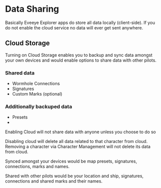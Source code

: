 # Data Sharing

Basically Eveeye Explorer apps do store all data locally (client-side). If you do not enable the cloud service no data will ever get sent anywhere.

## Cloud Storage
Turning on Cloud Storage enables you to backup and sync data amongst your own devices and would enable options to share data with other pilots.

### Shared data
 - Wormhole Connections
 - Signatures
 - Custom Marks (optional)

### Additionally backuped data
 - Presets
 - 


Enabling Cloud will not share data with anyone unless you choose to do so

Disabling cloud will delete all data related to that character from cloud.
Removing a character via Character Management will not delete its data from cloud.

Synced amongst your devices would be map presets, signatures, connections, marks and names.

Shared with other pilots would be your location and ship, signatures, connections and shared marks and their names.

<!--stackedit_data:
eyJoaXN0b3J5IjpbLTM3MDkwOTEwMSwtMTAzNjk0NTE3MywtNj
k3MjY1NzE5LDQ5Mjg5MzY5M119
-->
